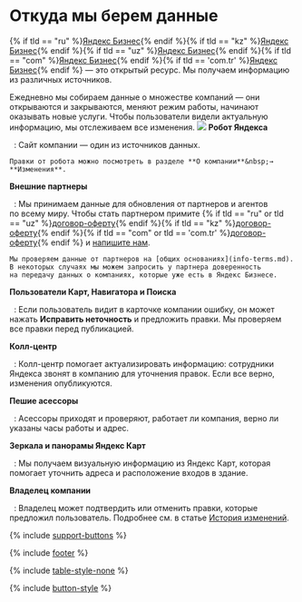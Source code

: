 # Откуда мы берем данные

{% if tld == "ru" %}[Яндекс Бизнес](https://yandex.ru/business){% endif %}{% if tld == "kz" %}[Яндекс Бизнес](https://yandex.kz/sprav){% endif %}{% if tld == "uz" %}[Яндекс Бизнес](https://yandex.uz/sprav){% endif %}{% if tld == "com" %}[Яндекс Бизнес](https://yandex.com/sprav){% endif %}{% if tld == 'com.tr' %}[Яндекс Бизнес](https://yandex.com.tr/sprav){% endif %} — это открытый ресурс. Мы получаем информацию из различных источников.

Ежедневно мы собираем данные о множестве компаний — они открываются и закрываются, меняют режим работы, начинают оказывать новые услуги. Чтобы пользователи видели актуальную информацию, мы отслеживаем все изменения.
![](../_assets/add-info.svg)
**Робот Яндекса**

 
:   Сайт компании — один из источников данных.
    
    Правки от робота можно посмотреть в разделе **О компании**&nbsp;→ **Изменения**.

**Внешние партнеры**

 
:   Мы принимаем данные для обновления от партнеров и агентов по всему миру. Чтобы стать партнером примите {% if tld == "ru" or tld == "uz" %}[договор-оферту](https://legal.yandex.ru/directory_cooperation/){% endif %}{% if tld == "kz" %}[договор-оферту](https://legal.yandex.kz/directory_cooperation/){% endif %}{% if tld == "com" or tld == 'com.tr' %}[договор-оферту](https://legal.yandex.com/directory_cooperation/){% endif %} и [напишите нам](https://yandex.ru/promo/sprav-partner).
    
    Мы проверяем данные от партнеров на [общих основаниях](info-terms.md). В некоторых случаях мы можем запросить у партнера доверенность на передачу данных о компаниях, которые уже есть в Яндекс Бизнесе.

**Пользователи Карт, Навигатора и Поиска**

 
:   Если пользователь видит в карточке компании ошибку, он может нажать **Исправить неточность** и предложить правки. Мы проверяем все правки перед публикацией.

**Колл-центр**

 
:   Колл-центр помогает актуализировать информацию: сотрудники Яндекса звонят в компанию для уточнения правок. Если все верно, изменения опубликуются.

**Пешие асессоры**

 
:   Асессоры приходят и проверяют, работает ли компания, верно ли указаны часы работы и адрес.

**Зеркала и панорамы Яндекс Карт**

 
:   Мы получаем визуальную информацию из Яндекс Карт, которая помогает уточнить адреса и расположение входов в здание.

**Владелец компании**

 
:   Владелец может подтвердить или отменить правки, которые предложил пользователь. Подробнее см. в статье [История изменений](../manage/changes.md).


{% include [support-buttons](../_includes/support-buttons-table.md) %}

{% include [footer](../_includes/footer.md) %}

{% include [table-style-none](../_includes/table-style-none.md) %}

{% include [button-style](../_includes/yellow-button-styles.md) %}
